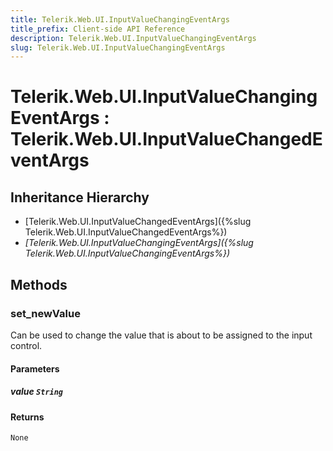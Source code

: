 ```yaml
---
title: Telerik.Web.UI.InputValueChangingEventArgs
title_prefix: Client-side API Reference
description: Telerik.Web.UI.InputValueChangingEventArgs
slug: Telerik.Web.UI.InputValueChangingEventArgs
---
```


# Telerik.Web.UI.InputValueChangingEventArgs : Telerik.Web.UI.InputValueChangedEventArgs 

## Inheritance Hierarchy

* [Telerik.Web.UI.InputValueChangedEventArgs]({%slug Telerik.Web.UI.InputValueChangedEventArgs%})
* *[Telerik.Web.UI.InputValueChangingEventArgs]({%slug Telerik.Web.UI.InputValueChangingEventArgs%})*


## Methods

###  set_newValue

Can be used to change the value that is about to be assigned to the input control. 

#### Parameters

##### value `String`

#### Returns

`None` 



